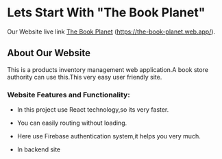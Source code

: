 # Lets Start With "The Book Planet"

Our Website live link [The Book Planet](https://the-book-planet.web.app/) (https://the-book-planet.web.app/).

## About Our Website

This is a products inventory management web application.A book store authority can use this.This very easy user friendly site. 

### Website Features and Functionality:
- In this project use React technology,so its very faster.
- You can easily routing without loading.
- Here use Firebase authentication system,it helps you very much.

- In backend site 
